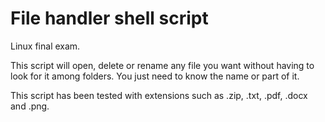 # File handler shell script
Linux final exam.

This script will open, delete or rename any file you want without having to look for it among folders. You just need to know the name or part of it.

This script has been tested with extensions such as .zip, .txt, .pdf, .docx and .png.

